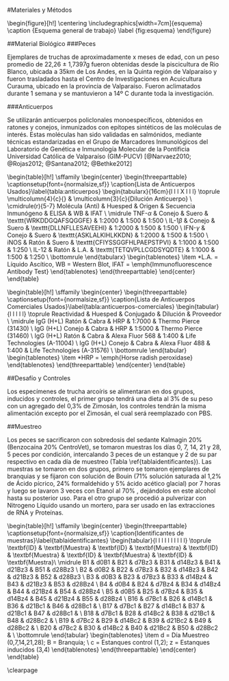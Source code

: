 #Materiales y Métodos

\begin{figure}[h!]
	\centering
		\includegraphics[width=7cm]{esquema} 
	\caption {Esquema general de trabajo}
	\label {fig:esquema}
\end{figure}

##Material Biológico
###Peces

Ejemplares de truchas de aproximadamente x meses de edad, con un peso promedio de 22,26 $\pm$ 1,7397g fueron obtenidas desde la piscicultura de Rio Blanco, ubicada a 35km de Los Andes, en la Quinta región de Valparaíso y fueron trasladados hasta el Centro de Investigaciones en Acuicultura Curauma, ubicado en la provincia de Valparaíso. Fueron aclimatados durante 1 semana y se mantuvieron a 14º C durante toda la investigación.

###Anticuerpos

Se utilizarán anticuerpos policlonales monoespecíficos, obtenidos en ratones y conejos, inmunizados con epítopes sintéticos de las moléculas de interés. Estas moléculas han sido validadas en salmónidos, mediante técnicas estandarizadas en el Grupo de Marcadores Inmunológicos del Laboratorio de Genética e Inmunología Molecular de la Pontificia Universidad Católica de Valparaíso (GIM-PUCV) [@Narvaez2010; @Rojas2012; @Santana2012; @Bethke2012]

\begin{table}[h!]
\sffamily
  \begin{center}
    \begin{threeparttable}
    \captionsetup{font={normalsize,sf}}
      \caption{Lista de Anticuerpos Usados}\label{tabla:anticuerpos}
      \begin{tabularx}{16cm}{l l l X l l l}
	\toprule
	\multicolumn{4}{c}{} & \multicolumn{3}{c}{Dilución Anticuerpo} \\
	\cmidrule(r){5-7}
	Molécula (Anti) & Huesped & Origen & Secuencia Inmunógeno & ELISA & WB & IFAT \\
	\midrule
	TNF-$\alpha$ & Conejo & Suero & \texttt{WRKDDGQAFSQGGFE} & 1:2000 & 1:500 & 1:500 \\
	IL-1$\beta$ & Conejo & Suero &  \texttt{DLLNFLLESAVEEHI} & 1:2000 & 1:500 & 1:500 \\
	IFN-$\gamma$ & Conejo & Suero & \texttt{ASKLALKIHLKKDN} & 1:2000 & 1:500 & 1:500 \\
	iNOS & Ratón & Suero & \texttt{CFIYSSGGFHLPAEPSTPVI} & 1:1000 & 1:500 & 1:250 \\
	IL-12 & Ratón & L.A. & \texttt{TETQVPLLCGDSYQDTE} & 1:1000 & 1:500 & 1:250 \\
	\bottomrule
		\end{tabularx}
\begin{tablenotes}
  \item *L.A. = Líquido Ascítico, WB = Western Blot, IFAT = \emph{Immunofluorescence Antibody Test}
\end{tablenotes}
\end{threeparttable}
\end{center}
\end{table}

\begin{table}[h!]
\sffamily
  \begin{center}
    \begin{threeparttable}
    \captionsetup{font={normalsize,sf}}
      \caption{Lista de Anticuerpos Comerciales Usados}\label{tabla:anticuerpos-comerciales}
      \begin{tabular}{l l l l l}
	\toprule
	Reactividad & Huesped & Conjugado & Dilución & Proveedor \\
	\midrule
	IgG (H+L) Ratón & Cabra & HRP & 1:7000 & Thermo Pierce (31430) \\
	IgG (H+L) Conejo & Cabra & HRP & 1:5000 & Thermo Pierce (31460) \\
	IgG (H+L) Ratón & Cabra & Alexa Fluor 568 & 1:400 & Life Technologies (A-11004) \\
	IgG (H+L) Conejo & Cabra & Alexa Fluor 488 & 1:400 & Life Technologies (A-31576) \\
 	\bottomrule
		\end{tabular}
\begin{tablenotes}
  \item *HRP = \emph{Horse radish peroxidase}
\end{tablenotes}
\end{threeparttable}
\end{center}
\end{table}

##Desafío y Controles

Los especímenes de trucha arcoíris se alimentaran en dos grupos, inducidos y controles, el primer grupo tendrá una dieta al 3\% de su peso con un agregado del 0,3\% de Zimosán, los controles tendrán la misma alimentación excepto por el Zimosán, el cual será reemplazado con PBS.

##Muestreo

Los peces se sacrificaron con sobredosis del sedante Kalmagin 20\% (Benzocaína 20\% CentroVet), se tomaron muestras los días 0, 7, 14, 21 y 28, 5 peces por condición, intercalando 3 peces de un estanque y 2 de su par respectivo en cada día de muestreo (Tabla \ref{tablaidentificantes}). Las muestras se tomaron en dos grupos, primero se tomaron ejemplares de branquias y se fijaron con solución de Bouin (71\% solución saturada al 1,2\% de Ácido pícrico, 24\% formaldehido y 5\% ácido acético glacial) por 7 horas y luego se lavaron 3 veces con Etanol al 70\% , dejándolos en este alcohol hasta su posterior uso. Para el otro grupo se procedió a pulverizar con Nitrogeno Líquido usando un mortero, para ser usado en las extracciones de RNA y Proteínas.

\begin{table}[h!]
\sffamily
\begin{center}
    \begin{threeparttable}
    \captionsetup{font={normalsize,sf}}
      \caption{Identificantes de muestras}\label{tablaidentificantes}
      \begin{tabular}{l l l l l l l l l l}
	\toprule
	\textbf{ID} & \textbf{Muestra} & \textbf{ID} & \textbf{Muestra} & \textbf{ID} & \textbf{Muestra} & \textbf{ID} & \textbf{Muestra} & \textbf{ID} & \textbf{Muestra}\\
	\midrule
	B1 & d0B1 & B21 & d7Bz3 & B31 & d14Bz3 & B41 & d21Bz3 & B51 & d28Bz3 \\
	B2 & d0B2 & B22 & d7Bz3 & B32 & d14Bz3 & B42 & d21Bz3 & B52 & d28Bz3 \\
	B3 & d0B3 & B23 & d7Bz3 & B33 & d14Bz4 & B43 & d21Bz3 & B53 & d28Bz4 \\
	B4 & d0B4 & B24 & d7Bz4 & B34 & d14Bz4 & B44 & d21Bz4 & B54 & d28Bz4 \\
	B5 & d0B5 & B25 & d7Bz4 & B35 & d14Bz4 & B45 & d21Bz4 & B55 & d28Bz4 \\
	B16 & d7Bc1 & B26 & d14Bc1 & B36 & d21Bc1 & B46 & d28Bc1 & \\
	B17 & d7Bc1 & B27 & d14Bc1 & B37 & d21Bc1 & B47 & d28Bc1 & \\
	B18 & d7Bc1 & B28 & d14Bc2 & B38 & d21Bc1 & B48 & d28Bc2 & \\
	B19 & d7Bc2 & B29 & d14Bc2 & B39 & d21Bc2 & B49 & d28Bc2 & \\
	B20 & d7Bc2 & B30 & d14Bc2 & B40 & d21Bc2 & B50 & d28Bc2 & \\
\bottomrule
\end{tabular}
\begin{tablenotes}
  \item d = Día Muestreo (0,7,14,21,28); B = Branquia; \\
  c = Estanques control (1,2); z = Estanques inducidos (3,4)
\end{tablenotes}
\end{threeparttable}
\end{center}
\end{table}
	
	
\clearpage
